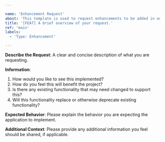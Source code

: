 ```yaml
---

name: 'Enhancement Request'
about: 'This template is used to request enhancements to be added in our projects.'
title: '[FEAT] A brief overview of your request.'
ref: 'main'
labels:
  - 'Type: Enhancement'

---
```


**Describe the Request**: A clear and concise description of what you are requesting.

**Information**:

1. How would you like to see this implemented?
2. How do you feel this will benefit the project?
3. Is there any existing functionality that may need changed to support this?
4. Will this functionality replace or otherwise deprecate existing functionality?

**Expected Behavior**: Please explain the behavior you are expecting the application to implement.

**Additional Context**: Please provide any additional information you feel should be shared, if applicable.
